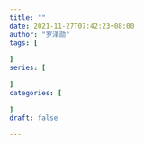 ```yaml
---
title: ""
date: 2021-11-27T07:42:23+08:00
author: "罗泽勋"
tags: [
    
]
series: [
    
]
categories: [
    
]
draft: false

---
```



